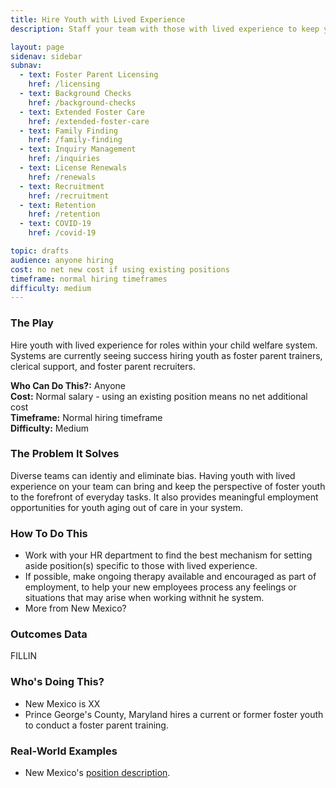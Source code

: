 ```yaml
---
title: Hire Youth with Lived Experience
description: Staff your team with those with lived experience to keep youth voice at the center of your work.

layout: page
sidenav: sidebar
subnav:
  - text: Foster Parent Licensing
    href: /licensing
  - text: Background Checks
    href: /background-checks
  - text: Extended Foster Care
    href: /extended-foster-care
  - text: Family Finding
    href: /family-finding
  - text: Inquiry Management
    href: /inquiries
  - text: License Renewals
    href: /renewals
  - text: Recruitment
    href: /recruitment
  - text: Retention
    href: /retention
  - text: COVID-19
    href: /covid-19

topic: drafts
audience: anyone hiring
cost: no net new cost if using existing positions
timeframe: normal hiring timeframes
difficulty: medium
---
```



### The Play

Hire youth with lived experience for roles within your child welfare system. Systems are currently seeing success hiring youth as foster parent trainers, clerical support, and foster parent recruiters.

**Who Can Do This?:**
Anyone<br />
**Cost:**
Normal salary - using an existing position means no net additional cost<br />
**Timeframe:**
Normal hiring timeframe<br />
**Difficulty:**
Medium<br />

### The Problem It Solves

Diverse teams can identiy and eliminate bias. Having youth with lived experience on your team can bring and keep the perspective of foster youth to the forefront of everyday tasks. It also provides meaningful employment opportunities for youth aging out of care in your system. 

### How To Do This

* Work with your HR department to find the best mechanism for setting aside position(s) specific to those with lived experience.
* If possible, make ongoing therapy available and encouraged as part of employment, to help your new employees process any feelings or situations that may arise when working withnit he system.
* More from New Mexico?


### Outcomes Data

FILLIN

### Who's Doing This?

* New Mexico is XX
* Prince George's County, Maryland hires a current or former foster youth to conduct a foster parent training.

### Real-World Examples

* New Mexico's [position description]().